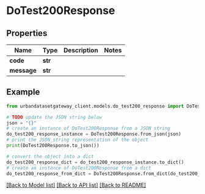 # DoTest200Response


## Properties

Name | Type | Description | Notes
------------ | ------------- | ------------- | -------------
**code** | **str** |  | 
**message** | **str** |  | 

## Example

```python
from urbandatasetgateway_client.models.do_test200_response import DoTest200Response

# TODO update the JSON string below
json = "{}"
# create an instance of DoTest200Response from a JSON string
do_test200_response_instance = DoTest200Response.from_json(json)
# print the JSON string representation of the object
print(DoTest200Response.to_json())

# convert the object into a dict
do_test200_response_dict = do_test200_response_instance.to_dict()
# create an instance of DoTest200Response from a dict
do_test200_response_from_dict = DoTest200Response.from_dict(do_test200_response_dict)
```
[[Back to Model list]](../README.md#documentation-for-models) [[Back to API list]](../README.md#documentation-for-api-endpoints) [[Back to README]](../README.md)


